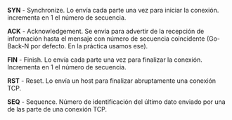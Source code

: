 **SYN** - Synchronize. Lo envía cada parte una vez para iniciar la conexión. incrementa en 1 el número de secuencia.

**ACK** - Acknowledgement. Se envía para advertir de la recepción de información hasta el mensaje con número de secuencia coincidente (Go-Back-N por defecto. En la práctica usamos ese).

**FIN** - Finish. Lo envía cada parte una vez para finalizar la conexión. Incrementa en 1 el número de secuencia.

**RST** - Reset. Lo envía un host para finalizar abruptamente una conexión TCP.

**SEQ** - Sequence. Número de identificación del último dato enviado por una de las parte de una conexión TCP.